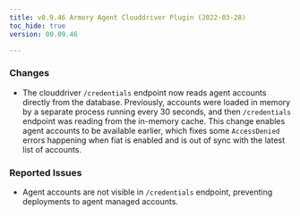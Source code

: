 ```yaml
---
title: v0.9.46 Armory Agent Clouddriver Plugin (2022-03-28)
toc_hide: true
version: 00.09.46

---
```


### Changes

* The clouddriver `/credentials` endpoint now reads agent accounts directly from the database. Previously, accounts were loaded in memory by a separate process running every 30 seconds, and then `/credentials` endpoint was reading from the in-memory cache. This change enables agent accounts to be available earlier, which fixes some `AccessDenied` errors happening when fiat is enabled and is out of sync with the latest list of accounts.

### Reported Issues

* Agent accounts are not visible in `/credentials` endpoint, preventing deployments to agent managed accounts.
